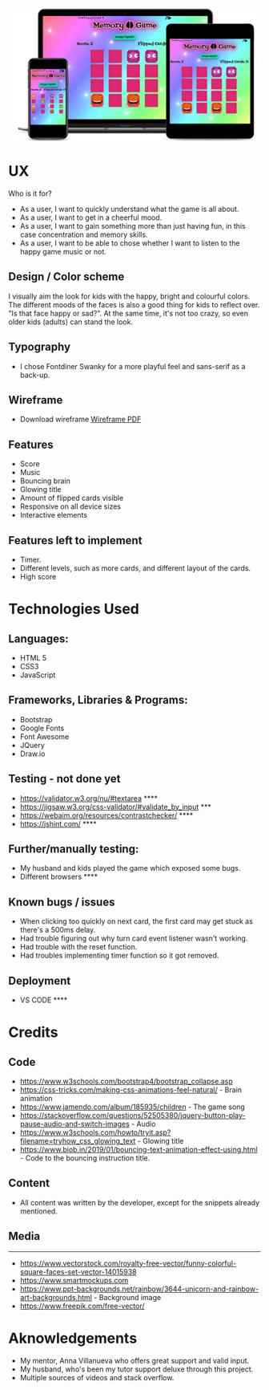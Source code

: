 ![Mockup](/assets/images/memoryGameMockup.png)

# UX

Who is it for?
* As a user, I want to quickly understand what the game is all about.
* As a user, I want to get in a cheerful mood.
* As a user, I want to gain something more than just having fun, in this case concentration and memory skills.
* As a user, I want to be able to chose whether I want to listen to the happy game music or not.


## Design / Color scheme

I visually aim the look for kids with the happy, bright and colourful colors. The different moods of the faces is also a good thing for kids to reflect over. "Is that face happy or sad?".
At the same time, it's not too crazy, so even older kids (adults) can stand the look.

## Typography

* I chose Fontdiner Swanky for a more playful feel and sans-serif as a back-up.

## Wireframe

* Download wireframe [Wireframe PDF](/assets/pdf/wireframe.pdf)

## Features

* Score 
* Music
* Bouncing brain 
* Glowing title 
* Amount of flipped cards visible
* Responsive on all device sizes
* Interactive elements


## Features left to implement

* Timer.
* Different levels, such as more cards, and different layout of the cards.
* High score

# Technologies Used

## Languages:

* HTML 5
* CSS3
* JavaScript


## Frameworks, Libraries & Programs:  

* Bootstrap      
* Google Fonts
* Font Awesome
* JQuery 
* Draw.io

## Testing  - not done yet

* https://validator.w3.org/nu/#textarea     ****
* https://jigsaw.w3.org/css-validator/#validate_by_input   ***
* https://webaim.org/resources/contrastchecker/    ****
* https://jshint.com/  ****

## Further/manually testing:

* My husband and kids played the game which exposed some bugs.
* Different browsers    ****

## Known bugs / issues

* When clicking too quickly on next card, the first card may get stuck as there's a 500ms delay.
* Had trouble figuring out why turn card event listener wasn't working.
* Had trouble with the reset function.
* Had troubles implementing timer function so it got removed.

## Deployment

* VS CODE ****

# Credits

## Code

* https://www.w3schools.com/bootstrap4/bootstrap_collapse.asp
* https://css-tricks.com/making-css-animations-feel-natural/  - Brain animation
* https://www.jamendo.com/album/185935/children - The game song
* https://stackoverflow.com/questions/52505380/jquery-button-play-pause-audio-and-switch-images - Audio 
* https://www.w3schools.com/howto/tryit.asp?filename=tryhow_css_glowing_text - Glowing title
* https://www.biob.in/2019/01/bouncing-text-animation-effect-using.html - Code to the bouncing instruction title.

## Content

* All content was written by the developer, except for the snippets already mentioned.


## Media

******

* https://www.vectorstock.com/royalty-free-vector/funny-colorful-square-faces-set-vector-14015938
* https://www.smartmockups.com 
* https://www.ppt-backgrounds.net/rainbow/3644-unicorn-and-rainbow-art-backgrounds.html - Background image
* https://www.freepik.com/free-vector/

# Aknowledgements

* My mentor, Anna Villanueva who offers great support and valid input.
* My husband, who's been my tutor support deluxe through this project.
* Multiple sources of videos and stack overflow.
